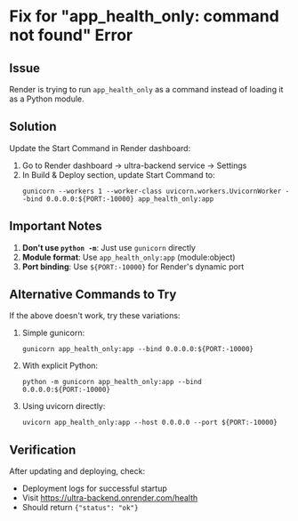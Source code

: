# Fix for "app_health_only: command not found" Error

## Issue

Render is trying to run `app_health_only` as a command instead of loading it as a Python module.

## Solution

Update the Start Command in Render dashboard:

1. Go to Render dashboard → ultra-backend service → Settings
2. In Build & Deploy section, update Start Command to:
   ```
   gunicorn --workers 1 --worker-class uvicorn.workers.UvicornWorker --bind 0.0.0.0:${PORT:-10000} app_health_only:app
   ```

## Important Notes

1. **Don't use `python -m`**: Just use `gunicorn` directly
2. **Module format**: Use `app_health_only:app` (module:object)
3. **Port binding**: Use `${PORT:-10000}` for Render's dynamic port

## Alternative Commands to Try

If the above doesn't work, try these variations:

1. Simple gunicorn:

   ```
   gunicorn app_health_only:app --bind 0.0.0.0:${PORT:-10000}
   ```

2. With explicit Python:

   ```
   python -m gunicorn app_health_only:app --bind 0.0.0.0:${PORT:-10000}
   ```

3. Using uvicorn directly:
   ```
   uvicorn app_health_only:app --host 0.0.0.0 --port ${PORT:-10000}
   ```

## Verification

After updating and deploying, check:

- Deployment logs for successful startup
- Visit https://ultra-backend.onrender.com/health
- Should return `{"status": "ok"}`
